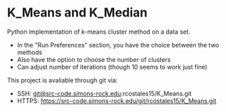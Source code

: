 # K_Means and K_Median

Python implementation of k-means cluster method on a data set.

- In the "Run Preferences" section, you have the choice between the two methods
- Also have the option to choose the number of clusters
- Can adjust number of iterations (though 10 seems to work just fine)




This project is avaliable through git via:
- SSH: git@src-code.simons-rock.edu:rcostales15/K_Means.git
- HTTPS: https://src-code.simons-rock.edu/git/rcostales15/K_Means.git